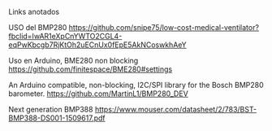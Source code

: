 Links anotados

USO del BMP280
https://github.com/snipe75/low-cost-medical-ventilator?fbclid=IwAR1eXpCnYWTO2CGL4-eqPwKbcgb7RjKtOh2uECnUx0fEpE5AkNCoswkhAeY

Uso en Arduino, BME280 non blocking
https://github.com/finitespace/BME280#settings

An Arduino compatible, non-blocking, I2C/SPI library for the Bosch BMP280 barometer.
https://github.com/MartinL1/BMP280_DEV

Next generation BMP388
https://www.mouser.com/datasheet/2/783/BST-BMP388-DS001-1509617.pdf



